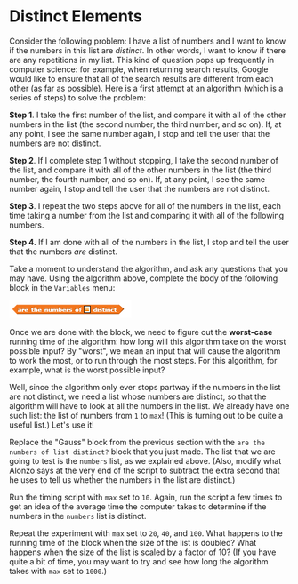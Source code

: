# Distinct Elements

Consider the following problem: I have a list of numbers and I want to know if the numbers in this list are _distinct_. In other words, I want to know if there are any repetitions in my list. This kind of question pops up frequently in computer science: for example, when returning search results, Google would like to ensure that all of the search results are different from each other \(as far as possible\). Here is a first attempt at an algorithm \(which is a series of steps\) to solve the problem:

  
**Step 1**. I take the first number of the list, and compare it with all of the other numbers in the list \(the second number, the third number, and so on\). If, at any point, I see the same number again, I stop and tell the user that the numbers are not distinct.  
  
**Step 2**. If I complete step 1 without stopping, I take the second number of the list, and compare it with all of the other numbers in the list \(the third number, the fourth number, and so on\). If, at any point, I see the same number again, I stop and tell the user that the numbers are not distinct.  
  
**Step 3**. I repeat the two steps above for all of the numbers in the list, each time taking a number from the list and comparing it with all of the following numbers.  
  
**Step 4.** If I am done with all of the numbers in the list, I stop and tell the user that the numbers _are_ distinct.

Take a moment to understand the algorithm, and ask any questions that you may have. Using the algorithm above, complete the body of the following block in the `Variables` menu:

![](../.gitbook/assets/image%20%2817%29.png)

Once we are done with the block, we need to figure out the **worst-case** running time of the algorithm: how long will this algorithm take on the worst possible input? By "worst", we mean an input that will cause the algorithm to work the most, or to run through the most steps. For this algorithm, for example, what is the worst possible input?

Well, since the algorithm only ever stops partway if the numbers in the list are not distinct, we need a list whose numbers are distinct, so that the algorithm will have to look at all the numbers in the list. We already have one such list: the list of numbers from `1` to `max`! \(This is turning out to be quite a useful list.\) Let's use it!

Replace the "Gauss" block from the previous section with the `are the numbers of list distinct?` block that you just made. The list that we are going to test is the `numbers` list, as we explained above. \(Also, modify what Alonzo says at the very end of the script to subtract the extra second that he uses to tell us whether the numbers in the list are distinct.\)

Run the timing script with `max` set to `10`. Again, run the script a few times to get an idea of the average time the computer takes to determine if the numbers in the `numbers` list is distinct.

Repeat the experiment with `max` set to `20`, `40`, and `100`. What happens to the running time of the block when the size of the list is doubled? What happens when the size of the list is scaled by a factor of 10? \(If you have quite a bit of time, you may want to try and see how long the algorithm takes with `max` set to `1000`.\)

